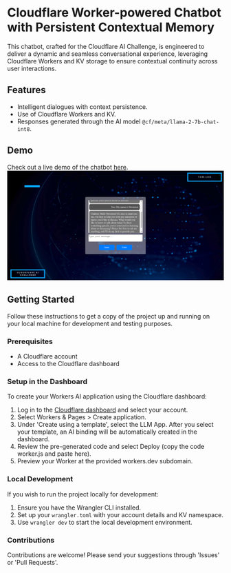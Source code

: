 # Cloudflare Worker-powered Chatbot with Persistent Contextual Memory

This chatbot, crafted for the Cloudflare AI Challenge, is engineered to deliver a dynamic and seamless conversational experience, leveraging Cloudflare Workers and KV storage to ensure contextual continuity across user interactions.

## Features

- Intelligent dialogues with context persistence.
- Use of Cloudflare Workers and KV.
- Responses generated through the AI model `@cf/meta/llama-2-7b-chat-int8`.

## Demo

Check out a live demo of the chatbot [here](#https://contextual-conversation-worker.pages.dev/).
![Chatbot Demo](chatbot.png)

## Getting Started

Follow these instructions to get a copy of the project up and running on your local machine for development and testing purposes.

### Prerequisites

- A Cloudflare account
- Access to the Cloudflare dashboard

### Setup in the Dashboard

To create your Workers AI application using the Cloudflare dashboard:

1. Log in to the [Cloudflare dashboard](https://dash.cloudflare.com/) and select your account.
2. Select Workers & Pages > Create application.
3. Under 'Create using a template', select the LLM App. After you select your template, an AI binding will be automatically created in the dashboard.
4. Review the pre-generated code and select Deploy (copy the code worker.js and paste here).
5. Preview your Worker at the provided workers.dev subdomain.

### Local Development

If you wish to run the project locally for development:

1. Ensure you have the Wrangler CLI installed.
2. Set up your `wrangler.toml` with your account details and KV namespace.
3. Use `wrangler dev` to start the local development environment.

### Contributions

Contributions are welcome! Please send your suggestions through 'Issues' or 'Pull Requests'.
